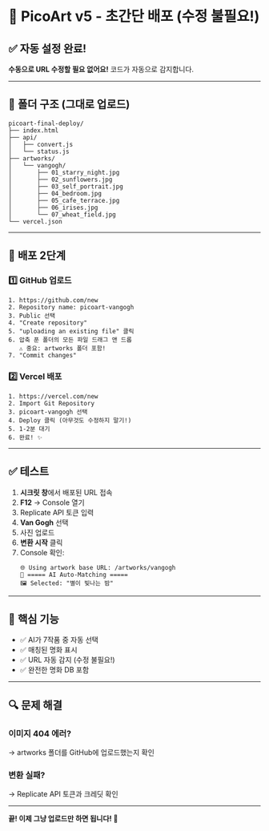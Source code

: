 # 🚀 PicoArt v5 - 초간단 배포 (수정 불필요!)

## ✅ 자동 설정 완료!
**수동으로 URL 수정할 필요 없어요!** 코드가 자동으로 감지합니다.

---

## 📁 폴더 구조 (그대로 업로드)

```
picoart-final-deploy/
├── index.html
├── api/
│   ├── convert.js
│   └── status.js
├── artworks/
│   └── vangogh/
│       ├── 01_starry_night.jpg
│       ├── 02_sunflowers.jpg
│       ├── 03_self_portrait.jpg
│       ├── 04_bedroom.jpg
│       ├── 05_cafe_terrace.jpg
│       ├── 06_irises.jpg
│       └── 07_wheat_field.jpg
└── vercel.json
```

---

## 🚀 배포 2단계

### 1️⃣ GitHub 업로드
```
1. https://github.com/new
2. Repository name: picoart-vangogh
3. Public 선택
4. "Create repository"
5. "uploading an existing file" 클릭
6. 압축 푼 폴더의 모든 파일 드래그 앤 드롭
   ⚠️ 중요: artworks 폴더 포함!
7. "Commit changes"
```

### 2️⃣ Vercel 배포
```
1. https://vercel.com/new
2. Import Git Repository
3. picoart-vangogh 선택
4. Deploy 클릭 (아무것도 수정하지 말기!)
5. 1-2분 대기
6. 완료! ✨
```

---

## ✅ 테스트

1. **시크릿 창**에서 배포된 URL 접속
2. **F12** → Console 열기
3. Replicate API 토큰 입력
4. **Van Gogh** 선택
5. 사진 업로드
6. **변환 시작** 클릭
7. Console 확인:
   ```
   🌐 Using artwork base URL: /artworks/vangogh
   🎨 ===== AI Auto-Matching =====
   🖼️ Selected: "별이 빛나는 밤"
   ```

---

## 🎯 핵심 기능

- ✅ AI가 7작품 중 자동 선택
- ✅ 매칭된 명화 표시
- ✅ URL 자동 감지 (수정 불필요!)
- ✅ 완전한 명화 DB 포함

---

## 🔍 문제 해결

### 이미지 404 에러?
→ artworks 폴더를 GitHub에 업로드했는지 확인

### 변환 실패?
→ Replicate API 토큰과 크레딧 확인

---

**끝! 이제 그냥 업로드만 하면 됩니다! 🎉**
